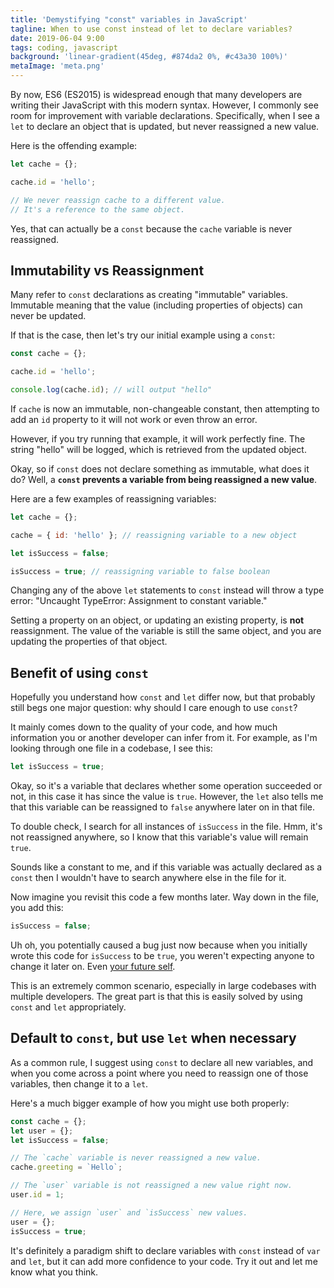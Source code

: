 ```yaml
---
title: 'Demystifying "const" variables in JavaScript'
tagline: When to use const instead of let to declare variables?
date: 2019-06-04 9:00
tags: coding, javascript
background: 'linear-gradient(45deg, #874da2 0%, #c43a30 100%)'
metaImage: 'meta.png'
---
```


By now, ES6 (ES2015) is widespread enough that many developers are writing their JavaScript with this modern syntax. However, I commonly see room for improvement with variable declarations. Specifically, when I see a `let` to declare an object that is updated, but never reassigned a new value.

Here is the offending example:

```js
let cache = {};

cache.id = 'hello';

// We never reassign cache to a different value.
// It's a reference to the same object.
```

Yes, that can actually be a `const` because the `cache` variable is never reassigned.

## Immutability vs Reassignment

Many refer to `const` declarations as creating "immutable" variables. Immutable meaning that the value (including properties of objects) can never be updated.

If that is the case, then let's try our initial example using a `const`:

```js
const cache = {};

cache.id = 'hello';

console.log(cache.id); // will output "hello"
```

If `cache` is now an immutable, non-changeable constant, then attempting to add an `id` property to it will not work or even throw an error.

However, if you try running that example, it will work perfectly fine. The string "hello" will be logged, which is retrieved from the updated object.

Okay, so if `const` does not declare something as immutable, what does it do? Well, a **`const` prevents a variable from being reassigned a new value**.

Here are a few examples of reassigning variables:

```js
let cache = {};

cache = { id: 'hello' }; // reassigning variable to a new object

let isSuccess = false;

isSuccess = true; // reassigning variable to false boolean
```

Changing any of the above `let` statements to `const` instead will throw a type error: "Uncaught TypeError: Assignment to constant variable."

Setting a property on an object, or updating an existing property, is **not** reassignment. The value of the variable is still the same object, and you are updating the properties of that object.

## Benefit of using `const`

Hopefully you understand how `const` and `let` differ now, but that probably still begs one major question: why should I care enough to use `const`?

It mainly comes down to the quality of your code, and how much information you or another developer can infer from it. For example, as I'm looking through one file in a codebase, I see this:

```js
let isSuccess = true;
```

Okay, so it's a variable that declares whether some operation succeeded or not, in this case it has since the value is `true`. However, the `let` also tells me that this variable can be reassigned to `false` anywhere later on in that file.

To double check, I search for all instances of `isSuccess` in the file. Hmm, it's not reassigned anywhere, so I know that this variable's value will remain `true`.

Sounds like a constant to me, and if this variable was actually declared as a `const` then I wouldn't have to search anywhere else in the file for it.

Now imagine you revisit this code a few months later. Way down in the file, you add this:

```js
isSuccess = false;
```

Uh oh, you potentially caused a bug just now because when you initially wrote this code for `isSuccess` to be `true`, you weren't expecting anyone to change it later on. Even [your future self](/blog/readable-code).

This is an extremely common scenario, especially in large codebases with multiple developers. The great part is that this is easily solved by using `const` and `let` appropriately.

## Default to `const`, but use `let` when necessary

As a common rule, I suggest using `const` to declare all new variables, and when you come across a point where you need to reassign one of those variables, then change it to a `let`.

Here's a much bigger example of how you might use both properly:

```js
const cache = {};
let user = {};
let isSuccess = false;

// The `cache` variable is never reassigned a new value.
cache.greeting = `Hello`;

// The `user` variable is not reassigned a new value right now.
user.id = 1;

// Here, we assign `user` and `isSuccess` new values.
user = {};
isSuccess = true;
```

It's definitely a paradigm shift to declare variables with `const` instead of `var` and `let`, but it can add more confidence to your code. Try it out and let me know what you think.
